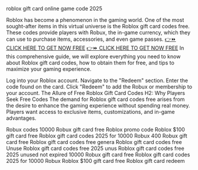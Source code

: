 roblox gift card online game code 2025

Roblox has become a phenomenon in the gaming world. One of the most sought-after items in this virtual universe is the Roblox gift card codes free. These codes provide players with Robux, the in-game currency, which they can use to purchase items, accessories, and even game passes.
[👉⏩ CLICK HERE TO GET NOW FREE](https://ecomadboosters.xyz/free%20robux%20gift%20card%20codes/)
[👉⏩ CLICK HERE TO GET NOW FREE](https://ecomadboosters.xyz/free%20robux%20gift%20card%20codes/)
In this comprehensive guide, we will explore everything you need to know about Roblox gift card codes, how to obtain them for free, and tips to maximize your gaming experience.

Log into your Roblox account. Navigate to the "Redeem" section. Enter the code found on the card. Click "Redeem" to add the Robux or membership to your account. The Allure of Free Roblox Gift Card Codes H2: Why Players Seek Free Codes The demand for Roblox gift card codes free arises from the desire to enhance the gaming experience without spending real money. Players want access to exclusive items, customizations, and in-game advantages.

Robux codes
10000 Robux gift card free
Roblox promo code
Roblox $100 gift card free
Roblox gift card codes 2025 for 10000 Robux
400 Robux gift card free
Roblox gift card codes free genera
Roblox gift card codes free Unuse
Roblox gift card codes free 2025 unus
Roblox gift card codes free 2025 unused not expired
10000 Robux gift card free
Roblox gift card codes 2025 for 10000 Robux
Roblox $100 gift card free
Roblox gift card redeem
